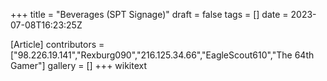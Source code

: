 +++
title = "Beverages (SPT Signage)"
draft = false
tags = []
date = 2023-07-08T16:23:25Z

[Article]
contributors = ["98.226.19.141","Rexburg090","216.125.34.66","EagleScout610","The 64th Gamer"]
gallery = []
+++
wikitext
